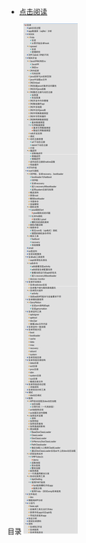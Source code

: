 * [点击阅读](https://htmlpreview.github.io/?https://github.com/fdgnneig/myblog/blob/main/%E5%AE%89%E5%8D%93/%E5%AE%89%E5%8D%93_HTML/index.html)

目录
![](pic/2024-07-19-18-47-44.png)